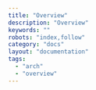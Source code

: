 ```yaml
---
title: "Overview"
description: "Overview"
keywords: ""
robots: "index,follow"
category: "docs"
layout: "documentation"
tags:
  - "arch"
  - "overview"
---
```

